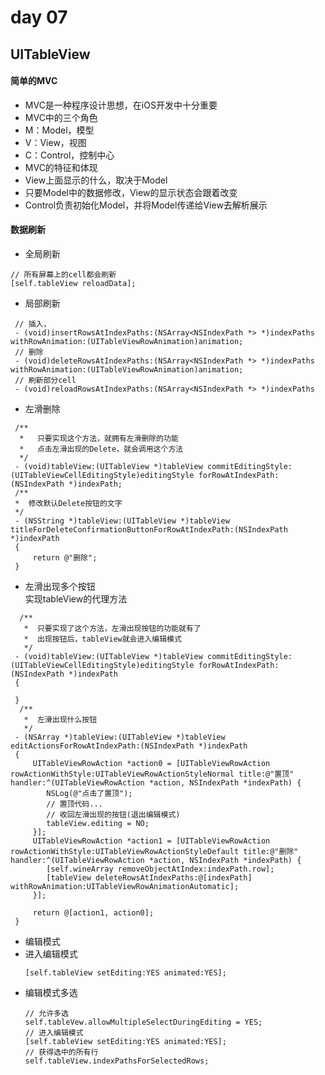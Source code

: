 # day 07
## UITableView
#### 简单的MVC
- MVC是一种程序设计思想，在iOS开发中十分重要
- MVC中的三个角色
 - M：Model，模型
 - V：View，视图
 - C：Control，控制中心
- MVC的特征和体现
 - View上面显示的什么，取决于Model
 - 只要Model中的数据修改，View的显示状态会跟着改变
 - Control负责初始化Model，并将Model传递给View去解析展示

#### 数据刷新
- 全局刷新
```objc
// 所有屏幕上的cell都会刷新
[self.tableView reloadData];
```
- 局部刷新
```objc
 // 插入，
 - (void)insertRowsAtIndexPaths:(NSArray<NSIndexPath *> *)indexPaths withRowAnimation:(UITableViewRowAnimation)animation;
 // 删除
 - (void)deleteRowsAtIndexPaths:(NSArray<NSIndexPath *> *)indexPaths withRowAnimation:(UITableViewRowAnimation)animation;
 // 刷新部分cell
 - (void)reloadRowsAtIndexPaths:(NSArray<NSIndexPath *> *)indexPaths 
```
- 左滑删除
```objc
 /**
  *   只要实现这个方法，就拥有左滑删除的功能
  *   点击左滑出现的Delete，就会调用这个方法
  */
 - (void)tableView:(UITableView *)tableView commitEditingStyle:(UITableViewCellEditingStyle)editingStyle forRowAtIndexPath:(NSIndexPath *)indexPath;
 /**
 *  修改默认Delete按钮的文字
 */
 - (NSString *)tableView:(UITableView *)tableView titleForDeleteConfirmationButtonForRowAtIndexPath:(NSIndexPath *)indexPath
 {
     return @"删除";
 }
```
- 左滑出现多个按钮
<br/>实现tableView的代理方法
```objc
  /**
   *  只要实现了这个方法，左滑出现按钮的功能就有了
   *  出现按钮后，tableView就会进入编辑模式 
   */
 - (void)tableView:(UITableView *)tableView commitEditingStyle:(UITableViewCellEditingStyle)editingStyle forRowAtIndexPath:(NSIndexPath *)indexPath
 {

 }
  /**
   *  左滑出现什么按钮
   */
 - (NSArray *)tableView:(UITableView *)tableView editActionsForRowAtIndexPath:(NSIndexPath *)indexPath
 {
     UITableViewRowAction *action0 = [UITableViewRowAction rowActionWithStyle:UITableViewRowActionStyleNormal title:@"置顶" handler:^(UITableViewRowAction *action, NSIndexPath *indexPath) {
        NSLog(@"点击了置顶");
        // 置顶代码...
        // 收回左滑出现的按钮(退出编辑模式)
        tableView.editing = NO;
     }];
     UITableViewRowAction *action1 = [UITableViewRowAction rowActionWithStyle:UITableViewRowActionStyleDefault title:@"删除" handler:^(UITableViewRowAction *action, NSIndexPath *indexPath) {
        [self.wineArray removeObjectAtIndex:indexPath.row];
        [tableView deleteRowsAtIndexPaths:@[indexPath] withRowAnimation:UITableViewRowAnimationAutomatic];
     }];
     
     return @[action1, action0];
 }
```
- 编辑模式
 - 进入编辑模式 
   ```objc
   [self.tableView setEditing:YES animated:YES];
   ```
 - 编辑模式多选
   ```objc
   // 允许多选
   self.tableVew.allowMultipleSelectDuringEditing = YES;
   // 进入编辑模式
   [self.tableView setEditing:YES animated:YES];
   // 获得选中的所有行
   self.tableView.indexPathsForSelectedRows;
   ```












